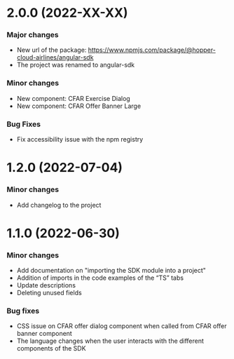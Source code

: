 <a name="2.0.0"></a>

# 2.0.0 (2022-XX-XX)

### Major changes
- New url of the package: https://www.npmjs.com/package/@hopper-cloud-airlines/angular-sdk
- The project was renamed to angular-sdk

### Minor changes
- New component: CFAR Exercise Dialog 
- New component: CFAR Offer Banner Large

### Bug Fixes
- Fix accessibility issue with the npm registry

<a name="1.2.0"></a>

# 1.2.0 (2022-07-04)

### Minor changes
- Add changelog to the project

<a name="1.1.0"></a>

# 1.1.0 (2022-06-30)

### Minor changes
- Add documentation on "importing the SDK module into a project"
- Addition of imports in the code examples of the “TS” tabs
- Update descriptions
- Deleting unused fields

### Bug fixes
- CSS issue on CFAR offer dialog component when called from CFAR offer banner component
- The language changes when the user interacts with the different components of the SDK

